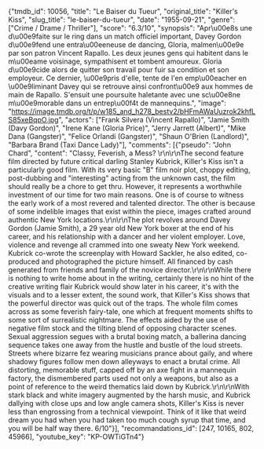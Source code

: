 {"tmdb_id": 10056, "title": "Le Baiser du Tueur", "original_title": "Killer's Kiss", "slug_title": "le-baiser-du-tueur", "date": "1955-09-21", "genre": ["Crime / Drame / Thriller"], "score": "6.3/10", "synopsis": "Apr\u00e8s une d\u00e9faite sur le ring dans un match officiel important, Davey Gordon d\u00e9fend une entra\u00eeneuse de dancing, Gloria, malmen\u00e9e par son patron Vincent Rapallo. Les deux jeunes gens qui habitent dans le m\u00eame voisinage, sympathisent et tombent amoureux. Gloria d\u00e9cide alors de quitter son travail pour fuir sa condition et son employeur. Ce dernier, \u00e9pris d'elle, tente de l'en emp\u00eacher en \u00e9liminant Davey qui se retrouve ainsi confront\u00e9 aux hommes de main de Rapallo. S'ensuit une poursuite haletante avec une sc\u00e8ne m\u00e9morable dans un entrep\u00f4t de mannequins.", "image": "https://image.tmdb.org/t/p/w185_and_h278_bestv2/bHFmAWaUuzrok2khfLS85xeBqpO.jpg", "actors": ["Frank Silvera (Vincent Rapallo)", "Jamie Smith (Davy Gordon)", "Irene Kane (Gloria Price)", "Jerry Jarrett (Albert)", "Mike Dana (Gangster)", "Felice Orlandi (Gangster)", "Shaun O'Brien (Landlord)", "Barbara Brand (Taxi Dance Lady)"], "comments": [{"pseudo": "John Chard", "content": "Classy, Feverish, a Mess?  \r\n\r\nThe second feature film directed by future critical darling Stanley Kubrick, Killer's Kiss isn't a particularly good film. With its very basic \"B\" film noir plot, choppy editing, post-dubbing and \"interesting\" acting from the unknown cast, the film should really be a chore to get thru. However, it represents a worthwhile investment of our time for two main reasons. One is of course to witness the early work of a most revered and talented director. The other is because of some indelible images that exist within the piece, images crafted around authentic New York locations.\r\n\r\nThe plot revolves around Davey Gordon (Jamie Smith), a 29 year old New York boxer at the end of his career, and his relationship with a dancer and her violent employer. Love, violence and revenge all crammed into one sweaty New York weekend. Kubrick co-wrote the screenplay with Howard Sackler, he also edited, co-produced and photographed the picture himself. All financed by cash generated from friends and family of the novice director.\r\n\r\nWhile there is nothing to write home about in the writing, certainly there is no hint of the creative writing flair Kubrick would show later in his career, it's with the visuals and to a lesser extent, the sound work, that Killer's Kiss shows that the powerful director was quick out of the traps. The whole film comes across as some feverish fairy-tale, one which at frequent moments shifts to some sort of surrealistic nightmare. The effects aided by the use of negative film stock and the tilting blend of opposing character scenes. Sexual aggression segues with a brutal boxing match, a ballerina dancing sequence takes one away from the hustle and bustle of the loud streets. Streets where bizarre fez wearing musicians prance about gaily, and where shadowy figures follow men down alleyways to enact a brutal crime. All distorting, memorable stuff, capped off by an axe fight in a mannequin factory, the dismembered parts used not only a weapons, but also as a point of reference to the weird thematics laid down by Kubrick.\r\n\r\nWith stark black and white imagery augmented by the harsh music, and Kubrick dallying with close ups and low angle camera shots, Killer's Kiss is never less than engrossing from a technical viewpoint. Think of it like that weird dream you had when you had taken too much cough syrup that time, and you will be half way there. 6/10"}], "recommandations_id": [247, 10165, 802, 45966], "youtube_key": "KP-OWTiGTn4"}